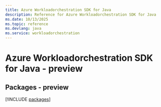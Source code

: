 ```yaml
---
title: Azure Workloadorchestration SDK for Java
description: Reference for Azure Workloadorchestration SDK for Java
ms.date: 10/13/2025
ms.topic: reference
ms.devlang: java
ms.service: workloadorchestration
---
```

# Azure Workloadorchestration SDK for Java - preview
## Packages - preview
[!INCLUDE [packages](workloadorchestration-index.md)]